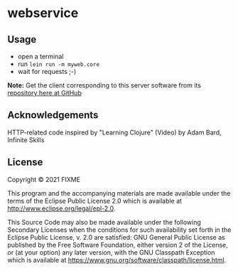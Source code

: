# webservice

## Usage

* open a terminal
* run `lein run -m myweb.core`
* wait for requests ;-)

**Note:** Get the client corresponding to this server software from its
[repository here at GitHub](https://github.com/codingzorro/scrambles)

## Acknowledgements

HTTP-related code inspired by "Learning Clojure" (Video) by Adam Bard,
Infinite Skills

## License

Copyright © 2021 FIXME

This program and the accompanying materials are made available under the
terms of the Eclipse Public License 2.0 which is available at
http://www.eclipse.org/legal/epl-2.0.

This Source Code may also be made available under the following Secondary
Licenses when the conditions for such availability set forth in the Eclipse
Public License, v. 2.0 are satisfied: GNU General Public License as published by
the Free Software Foundation, either version 2 of the License, or (at your
option) any later version, with the GNU Classpath Exception which is available
at https://www.gnu.org/software/classpath/license.html.
